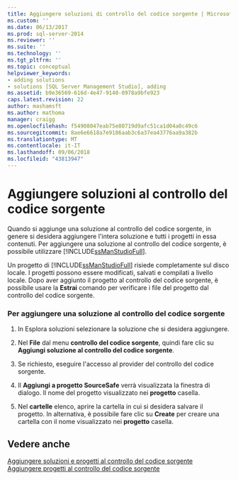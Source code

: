 ```yaml
---
title: Aggiungere soluzioni di controllo del codice sorgente | Microsoft Docs
ms.custom: ''
ms.date: 06/13/2017
ms.prod: sql-server-2014
ms.reviewer: ''
ms.suite: ''
ms.technology: ''
ms.tgt_pltfrm: ''
ms.topic: conceptual
helpviewer_keywords:
- adding solutions
- solutions [SQL Server Management Studio], adding
ms.assetid: b9e36569-616d-4e47-9140-0978a9bfe923
caps.latest.revision: 22
author: mashamsft
ms.author: mathoma
manager: craigg
ms.openlocfilehash: f54908047eab75e80719d9afc51ca1d04a0c49c6
ms.sourcegitcommit: 8ae6e6618a7e9186aab3c6a37ea43776aa9a382b
ms.translationtype: MT
ms.contentlocale: it-IT
ms.lasthandoff: 09/06/2018
ms.locfileid: "43813947"
---
```

# <a name="add-solutions-to-source-control"></a>Aggiungere soluzioni al controllo del codice sorgente
  Quando si aggiunge una soluzione al controllo del codice sorgente, in genere si desidera aggiungere l'intera soluzione e tutti i progetti in essa contenuti. Per aggiungere una soluzione al controllo del codice sorgente, è possibile utilizzare [!INCLUDE[ssManStudioFull](../includes/ssmanstudiofull-md.md)].  
  
 Un progetto di [!INCLUDE[ssManStudioFull](../includes/ssmanstudiofull-md.md)] risiede completamente sul disco locale. I progetti possono essere modificati, salvati e compilati a livello locale. Dopo aver aggiunto il progetto al controllo del codice sorgente, è possibile usare la **Estrai** comando per verificare i file del progetto dal controllo del codice sorgente.  
  
### <a name="to-add-a-solution-to-source-control"></a>Per aggiungere una soluzione al controllo del codice sorgente  
  
1.  In Esplora soluzioni selezionare la soluzione che si desidera aggiungere.  
  
2.  Nel **File** dal menu **controllo del codice sorgente**, quindi fare clic su **Aggiungi soluzione al controllo del codice sorgente**.  
  
3.  Se richiesto, eseguire l'accesso al provider del controllo del codice sorgente.  
  
4.  Il **Aggiungi a progetto SourceSafe** verrà visualizzata la finestra di dialogo. Il nome del progetto visualizzato nei **progetto** casella.  
  
5.  Nel **cartelle** elenco, aprire la cartella in cui si desidera salvare il progetto. In alternativa, è possibile fare clic su **Create** per creare una cartella con il nome visualizzato nei **progetto** casella.  
  
## <a name="see-also"></a>Vedere anche  
 [Aggiungere soluzioni e progetti al controllo del codice sorgente](../../2014/database-engine/add-solutions-and-projects-to-source-control.md)   
 [Aggiungere progetti al controllo del codice sorgente](../../2014/database-engine/add-projects-to-source-control.md)  
  
  
